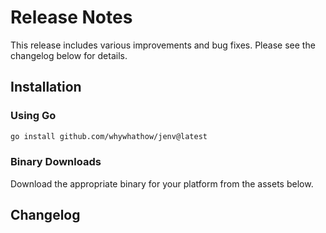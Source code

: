 # Release Notes

This release includes various improvements and bug fixes. Please see the changelog below for details.

## Installation

### Using Go
```bash
go install github.com/whywhathow/jenv@latest
```

### Binary Downloads
Download the appropriate binary for your platform from the assets below.

## Changelog